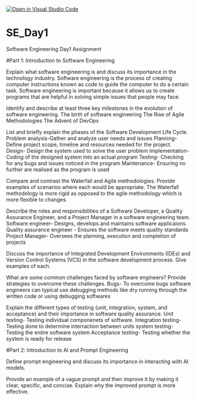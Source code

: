 [![Open in Visual Studio Code](https://classroom.github.com/assets/open-in-vscode-2e0aaae1b6195c2367325f4f02e2d04e9abb55f0b24a779b69b11b9e10269abc.svg)](https://classroom.github.com/online_ide?assignment_repo_id=18367547&assignment_repo_type=AssignmentRepo)
# SE_Day1
Software Engineering Day1 Assignment

#Part 1: Introduction to Software Engineering

Explain what software engineering is and discuss its importance in the technology industry.
Software engineering is the process of creating computer instructions known as code to guide the computer to do a certain task.
Software engineering is important because it allows us to create programs that are helpful in solving simple issues that people may face.

Identify and describe at least three key milestones in the evolution of software engineering.
The birth of software engineering 
The Rise of Agile Methodologies
The Advent of DevOps

List and briefly explain the phases of the Software Development Life Cycle.
Problem analysis-Gather and analyze user needs and issues
Planning- Define project scope, timeline and resources needed for the project.
Design- Design the system used to solve the user problem
Implementation- Coding of the designed system into an actual program
Testing-  Checking for any bugs and issues noticed in the program
Maintenance- Ensuring no further are realised as the program is used 


Compare and contrast the Waterfall and Agile methodologies. Provide examples of scenarios where each would be appropriate.
The Waterfall methodology is more rigid as opposed to the agile methodology which is more flexible to changes. 

Describe the roles and responsibilities of a Software Developer, a Quality Assurance Engineer, and a Project Manager in a software engineering team.
Software engineer- Designs, develops and maintains software applicaions.
Quality assurance engineer - Ensures the software meets quality standards 
Project Manager- Oversees the planning, execution and completion of projects

Discuss the importance of Integrated Development Environments (IDEs) and Version Control Systems (VCS) in the software development process. Give examples of each.


What are some common challenges faced by software engineers? Provide strategies to overcome these challenges.
Bugs- To overcome bugs software engineers can typical use debugging methods like dry running through the written code or using debugging softwares 

Explain the different types of testing (unit, integration, system, and acceptance) and their importance in software quality assurance.
Unit testing- Testing individual componenets of software.
Integration testing- Testing done to determine interraction between units
system testing- Testing the entire software system
Acceptance testing- Testing whether the system is ready for release 

#Part 2: Introduction to AI and Prompt Engineering


Define prompt engineering and discuss its importance in interacting with AI models.


Provide an example of a vague prompt and then improve it by making it clear, specific, and concise. Explain why the improved prompt is more effective.
